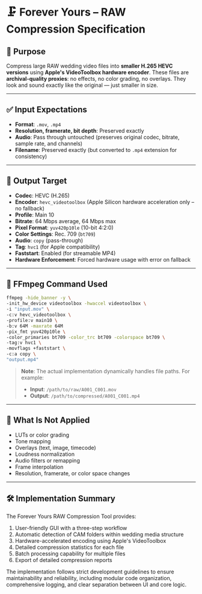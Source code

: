 # 🗜️ Forever Yours – RAW Compression Specification

## 🎯 Purpose

Compress large RAW wedding video files into **smaller H.265 HEVC versions** using **Apple's VideoToolbox hardware encoder**. These files are **archival-quality proxies**: no effects, no color grading, no overlays. They look and sound exactly like the original — just smaller in size.

---

## ✅ Input Expectations

- **Format**: `.mov`, `.mp4`
- **Resolution, framerate, bit depth**: Preserved exactly
- **Audio**: Pass through untouched (preserves original codec, bitrate, sample rate, and channels)
- **Filename**: Preserved exactly (but converted to `.mp4` extension for consistency)

---

## 🧪 Output Target

- **Codec**: HEVC (H.265)
- **Encoder**: `hevc_videotoolbox` (Apple Silicon hardware acceleration only – no fallback)
- **Profile**: Main 10
- **Bitrate**: 64 Mbps average, 64 Mbps max
- **Pixel Format**: `yuv420p10le` (10-bit 4:2:0)
- **Color Settings**: Rec. 709 (`bt709`)
- **Audio**: `copy` (pass-through)
- **Tag**: `hvc1` (for Apple compatibility)
- **Faststart**: Enabled (for streamable MP4)
- **Hardware Enforcement**: Forced hardware usage with error on fallback

---

## 🧾 FFmpeg Command Used

```bash
ffmpeg -hide_banner -y \
-init_hw_device videotoolbox -hwaccel videotoolbox \
-i "input.mov" \
-c:v hevc_videotoolbox \
-profile:v main10 \
-b:v 64M -maxrate 64M
-pix_fmt yuv420p10le \
-color_primaries bt709 -color_trc bt709 -colorspace bt709 \
-tag:v hvc1 \
-movflags +faststart \
-c:a copy \
"output.mp4"
```

> **Note**: The actual implementation dynamically handles file paths. For example:
>
> - **Input**: `/path/to/raw/A001_C001.mov`
> - **Output**: `/path/to/compressed/A001_C001.mp4`

---

## 🛑 What Is Not Applied

- LUTs or color grading
- Tone mapping
- Overlays (text, image, timecode)
- Loudness normalization
- Audio filters or remapping
- Frame interpolation
- Resolution, framerate, or color space changes

---

## 🛠 Implementation Summary

The Forever Yours RAW Compression Tool provides:

1. User-friendly GUI with a three-step workflow
2. Automatic detection of CAM folders within wedding media structure
3. Hardware-accelerated encoding using Apple's VideoToolbox
4. Detailed compression statistics for each file
5. Batch processing capability for multiple files
6. Export of detailed compression reports

The implementation follows strict development guidelines to ensure maintainability and reliability, including modular code organization, comprehensive logging, and clear separation between UI and core logic.
